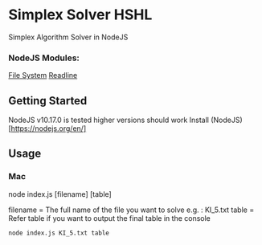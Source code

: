 # Simplex Solver HSHL

Simplex Algorithm Solver in NodeJS
### NodeJS Modules:

[File System](https://nodejs.org/docs/latest-v10.x/api/fs.html)
[Readline](https://nodejs.org/docs/latest-v10.x/api/readline.html)

## Getting Started

NodeJS v10.17.0 is tested higher versions should work 
Install (NodeJS)[https://nodejs.org/en/]

## Usage

### Mac 
node index.js [filename] [table]

filename = The full name of the file you want to solve e.g. : KI_5.txt
table = Refer table if you want to output the final table in the console

```node index.js KI_5.txt table```
